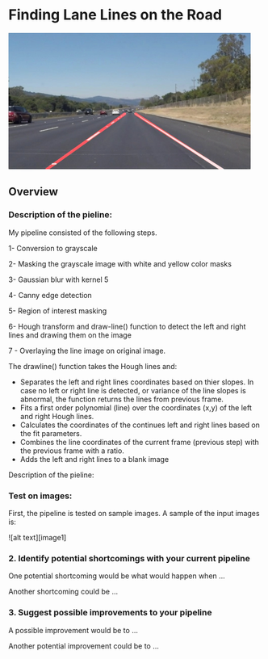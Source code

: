# **Finding Lane Lines on the Road** 

<img src="examples/laneLines_thirdPass.jpg" width="480" alt="Combined Image" />

Overview
---

### Description of the pieline:

My pipeline consisted of the following steps.

1- Conversion to grayscale

2- Masking the grayscale image with white and yellow color masks

3- Gaussian blur with kernel 5

4- Canny edge detection

5- Region of interest masking

6- Hough transform and draw-line() function to detect the left and right lines and drawing them on the image 

7 - Overlaying the line image on original image.

The drawline() function takes the Hough lines and:

* Separates the left and right lines coordinates based on thier slopes. In case no left or right line is detected, or variance of the line slopes is abnormal, the function returns the lines from previous frame.
* Fits a first order polynomial (line) over the coordinates (x,y) of the left and right Hough lines.
* Calculates the coordinates of the continues left and right lines based on the fit parameters.
* Combines the line coordinates of the current frame (previous step) with the previous frame with a ratio.
* Adds the left and right lines to a blank image 

Description of the pieline:



### Test on images:
First, the pipeline is tested on sample images. A sample of the input images is:

![alt text][image1]

### 2. Identify potential shortcomings with your current pipeline


One potential shortcoming would be what would happen when ... 

Another shortcoming could be ...


### 3. Suggest possible improvements to your pipeline

A possible improvement would be to ...

Another potential improvement could be to ...
